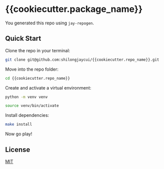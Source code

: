 # {{cookiecutter.package_name}}
You generated this repo using `jay-repogen`.

## Quick Start

Clone the repo in your terminal:
```bash
git clone git@github.com:shilongjaycui/{{cookiecutter.repo_name}}.git
```

Move into the repo folder:
```bash
cd {{cookiecutter.repo_name}}
```

Create and activate a virtual environment:
```bash
python -m venv venv
```
```bash
source venv/bin/activate
```

Install dependencies:
```bash
make install
```

Now go play!
## License
[MIT](https://choosealicense.com/licenses/mit/)
